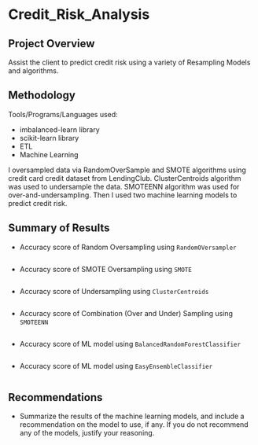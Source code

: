 # Credit_Risk_Analysis

## Project Overview
Assist the client to predict credit risk using a variety of Resampling Models and algorithms. 

## Methodology
Tools/Programs/Languages used:

- imbalanced-learn library
- scikit-learn library
- ETL
- Machine Learning

I oversampled data via RandomOverSample and SMOTE algorithms using credit card credit dataset from LendingClub. ClusterCentroids algorithm was used to undersample the data. SMOTEENN algorithm was used for over-and-undersampling. Then I used two machine learning models to predict credit risk.

## Summary of Results

- Accuracy score of Random Oversampling using ```RandomOVersampler```

<img>

- Accuracy score of SMOTE Oversampling using ```SMOTE```

<img>

- Accuracy score of Undersampling using ```ClusterCentroids```

<img>

- Accuracy score of Combination (Over and Under) Sampling using ```SMOTEENN```

<img>

- Accuracy score of ML model using ```BalancedRandomForestClassifier```

<img>

- Accuracy score of ML model using ```EasyEnsembleClassifier```

<img>

## Recommendations

 - Summarize the results of the machine learning models, and include a recommendation on the model to use, if any. If you do not recommend any of the models, justify your reasoning.
